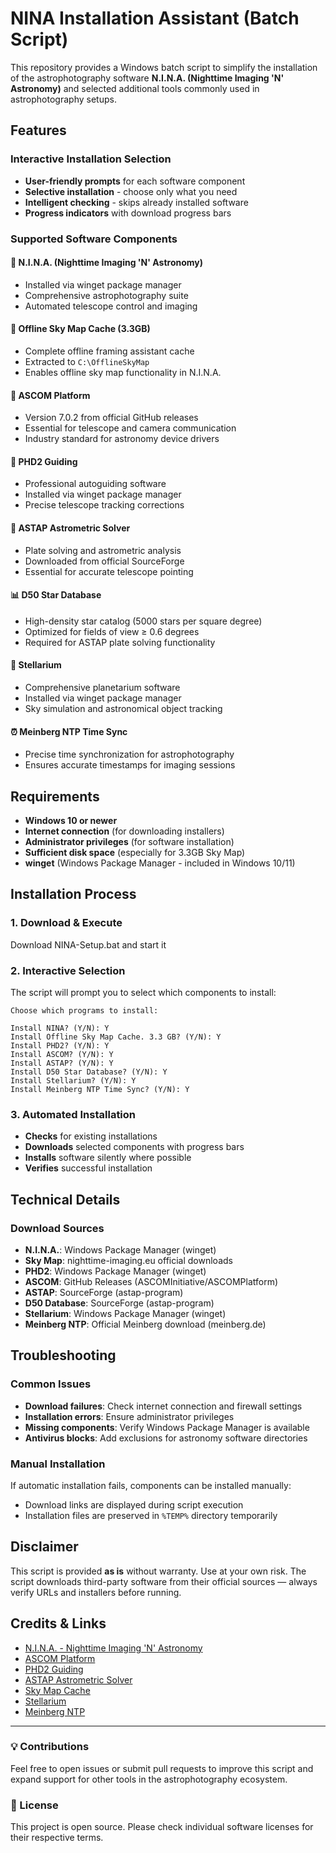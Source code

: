 # NINA Installation Assistant (Batch Script)

This repository provides a Windows batch script to simplify the installation of the astrophotography software **N.I.N.A. (Nighttime Imaging 'N' Astronomy)** and selected additional tools commonly used in astrophotography setups.

## Features

### Interactive Installation Selection
- **User-friendly prompts** for each software component
- **Selective installation** - choose only what you need
- **Intelligent checking** - skips already installed software
- **Progress indicators** with download progress bars

### Supported Software Components

#### 🔭 **N.I.N.A. (Nighttime Imaging 'N' Astronomy)**
- Installed via winget package manager
- Comprehensive astrophotography suite
- Automated telescope control and imaging

#### 🌌 **Offline Sky Map Cache (3.3GB)**
- Complete offline framing assistant cache
- Extracted to `C:\OfflineSkyMap`
- Enables offline sky map functionality in N.I.N.A.

#### 📡 **ASCOM Platform**
- Version 7.0.2 from official GitHub releases
- Essential for telescope and camera communication
- Industry standard for astronomy device drivers

#### 🎯 **PHD2 Guiding**
- Professional autoguiding software
- Installed via winget package manager
- Precise telescope tracking corrections

#### 🌟 **ASTAP Astrometric Solver**
- Plate solving and astrometric analysis
- Downloaded from official SourceForge
- Essential for accurate telescope pointing

#### 📊 **D50 Star Database**
- High-density star catalog (5000 stars per square degree)
- Optimized for fields of view ≥ 0.6 degrees
- Required for ASTAP plate solving functionality

#### 🌟 **Stellarium**
- Comprehensive planetarium software
- Installed via winget package manager
- Sky simulation and astronomical object tracking

#### ⏰ **Meinberg NTP Time Sync**
- Precise time synchronization for astrophotography
- Ensures accurate timestamps for imaging sessions

## Requirements

- **Windows 10 or newer**
- **Internet connection** (for downloading installers)
- **Administrator privileges** (for software installation)
- **Sufficient disk space** (especially for 3.3GB Sky Map)
- **winget** (Windows Package Manager - included in Windows 10/11)

## Installation Process

### 1. Download & Execute
Download NINA-Setup.bat and start it

### 2. Interactive Selection
The script will prompt you to select which components to install:

```
Choose which programs to install:

Install NINA? (Y/N): Y
Install Offline Sky Map Cache. 3.3 GB? (Y/N): Y
Install PHD2? (Y/N): Y
Install ASCOM? (Y/N): Y
Install ASTAP? (Y/N): Y
Install D50 Star Database? (Y/N): Y
Install Stellarium? (Y/N): Y
Install Meinberg NTP Time Sync? (Y/N): Y
```

### 3. Automated Installation
- **Checks** for existing installations
- **Downloads** selected components with progress bars
- **Installs** software silently where possible
- **Verifies** successful installation

## Technical Details

### Download Sources
- **N.I.N.A.**: Windows Package Manager (winget)
- **Sky Map**: nighttime-imaging.eu official downloads
- **PHD2**: Windows Package Manager (winget)
- **ASCOM**: GitHub Releases (ASCOMInitiative/ASCOMPlatform)
- **ASTAP**: SourceForge (astap-program)
- **D50 Database**: SourceForge (astap-program)
- **Stellarium**: Windows Package Manager (winget)
- **Meinberg NTP**: Official Meinberg download (meinberg.de)


## Troubleshooting

### Common Issues
- **Download failures**: Check internet connection and firewall settings
- **Installation errors**: Ensure administrator privileges
- **Missing components**: Verify Windows Package Manager is available
- **Antivirus blocks**: Add exclusions for astronomy software directories

### Manual Installation
If automatic installation fails, components can be installed manually:
- Download links are displayed during script execution
- Installation files are preserved in `%TEMP%` directory temporarily

## Disclaimer

This script is provided **as is** without warranty. Use at your own risk. The script downloads third-party software from their official sources — always verify URLs and installers before running.

## Credits & Links

- [N.I.N.A. - Nighttime Imaging 'N' Astronomy](https://nighttime-imaging.eu/)
- [ASCOM Platform](https://ascom-standards.org/)
- [PHD2 Guiding](https://openphdguiding.org/)
- [ASTAP Astrometric Solver](https://www.hnsky.org/astap.htm)
- [Sky Map Cache](https://nighttime-imaging.eu/download/)
- [Stellarium](https://stellarium.org/)
- [Meinberg NTP](https://www.meinberg.de/)

---

### 💡 Contributions

Feel free to open issues or submit pull requests to improve this script and expand support for other tools in the astrophotography ecosystem.

### 📝 License

This project is open source. Please check individual software licenses for their respective terms.
